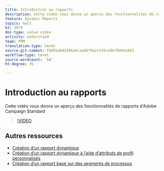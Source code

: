 ```yaml
---
title: Introduction au rapports
description: Cette vidéo vous donne un aperçu des fonctionnalités de rapports d'Adobe Campaign Standard
feature: Dynamic Reports
topics: null
kt: 3974
doc-type: value video
activity: understand
team: PMM
translation-type: tm+mt
source-git-commit: f0d95ab02496a9caa6b79a2c536ce9b7090da943
workflow-type: tm+mt
source-wordcount: '54'
ht-degree: 3%

---
```



# Introduction au rapports

Cette vidéo vous donne un aperçu des fonctionnalités de rapports d&#39;Adobe Campaign Standard

>[!VIDEO](https://video.tv.adobe.com/v/29461?quality=12)

## Autres ressources

* [Création d’un rapport dynamique](/help/reporting/creating-a-dynamic-report.md)
* [Création d’un rapport dynamique à l’aide d’attributs de profil personnalisés](/help/reporting/custom-profile-attributes-dynamic-reports.md)
* [Création d’un rapport basé sur des segments de processus](/help/reporting/report-on-workflow-segments.md)
